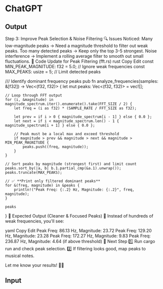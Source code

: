 # ChatGPT

## Output

Step 3: Improve Peak Selection & Noise Filtering
🔍 Issues Noticed:
Many low-magnitude peaks → Need a magnitude threshold to filter out weak peaks.
Too many detected peaks → Keep only the top 3-5 strongest.
Noise interference → Implement a rolling average filter to smooth out small fluctuations.
🔧 Code Update for Peak Filtering (fft.rs)
rust
Copy
Edit
const MIN_PEAK_MAGNITUDE: f32 = 5.0;  // Ignore weak frequencies
const MAX_PEAKS: usize = 5;           // Limit detected peaks

/// Identify dominant frequency peaks
pub fn analyze_frequencies(samples: &[f32]) -> Vec<(f32, f32)> {
    let mut peaks: Vec<(f32, f32)> = vec![];

    // Loop through FFT output
    for (i, &magnitude) in magnitude_spectrum.iter().enumerate().take(FFT_SIZE / 2) {
        let freq = (i as f32) * (SAMPLE_RATE / FFT_SIZE as f32);

        let prev = if i > 0 { magnitude_spectrum[i - 1] } else { 0.0 };
        let next = if i < magnitude_spectrum.len() - 1 { magnitude_spectrum[i + 1] } else { 0.0 };

        // Peak must be a local max and exceed threshold
        if magnitude > prev && magnitude > next && magnitude > MIN_PEAK_MAGNITUDE {
            peaks.push((freq, magnitude));
        }
    }

    // Sort peaks by magnitude (strongest first) and limit count
    peaks.sort_by(|a, b| b.1.partial_cmp(&a.1).unwrap());
    peaks.truncate(MAX_PEAKS);

    // ✅ **Print only filtered dominant peaks**
    for &(freq, magnitude) in &peaks {
        println!("Peak Freq: {:.2} Hz, Magnitude: {:.2}", freq, magnitude);
    }

    peaks
}
📝 Expected Output (Cleaner & Focused Peaks)
🔹 Instead of hundreds of weak frequencies, you'll see:

yaml
Copy
Edit
Peak Freq: 86.13 Hz, Magnitude: 23.72
Peak Freq: 129.20 Hz, Magnitude: 23.28
Peak Freq: 172.27 Hz, Magnitude: 9.83
Peak Freq: 236.87 Hz, Magnitude: 4.64  (if above threshold)
🚀 Next Step
1️⃣ Run cargo run and check peak selection.
2️⃣ If filtering looks good, map peaks to musical notes.

Let me know your results! 🎵🔥

## Input

